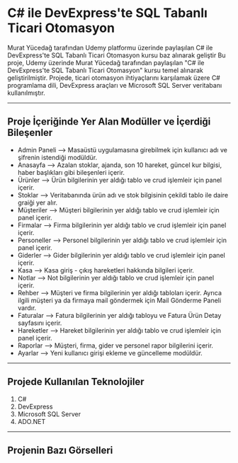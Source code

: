 # C# ile DevExpress'te SQL Tabanlı Ticari Otomasyon

Murat Yücedağ tarafından Udemy platformu üzerinde paylaşılan C# ile DevExpress'te SQL Tabanlı Ticari Otomasyon kursu baz alınarak geliştir
Bu proje, Udemy üzerinde Murat Yücedağ tarafından paylaşılan "C# ile DevExpress'te SQL Tabanlı Ticari Otomasyon" kursu temel alınarak geliştirilmiştir.
Projede, ticari otomasyon ihtiyaçlarını karşılamak üzere C# programlama dili, DevExpress araçları ve Microsoft SQL Server veritabanı kullanılmıştır.

---

## Proje İçeriğinde Yer Alan Modüller ve İçerdiği Bileşenler

- Admin Paneli --> Masaüstü uygulamasına girebilmek için kullanıcı adı ve şifrenin istendiği modüldür.
- Anasayfa --> Azalan stoklar, ajanda, son 10 hareket, güncel kur bilgisi, haber başlıkları gibi bileşenleri içerir.
- Ürünler --> Ürün bilgilerinin yer aldığı tablo ve crud işlemleir için panel içerir.
- Stoklar --> Veritabanında ürün adı ve stok bilgisinin çekildi tablo ile daire graiği yer alır.
- Müşteriler --> Müşteri bilgilerinin yer aldığı tablo ve crud işlemleir için panel içerir.
- Firmalar --> Firma bilgilerinin yer aldığı tablo ve crud işlemleir için panel içerir.
- Personeller --> Personel bilgilerinin yer aldığı tablo ve crud işlemleir için panel içerir.
- Giderler --> Gider bilgilerinin yer aldığı tablo ve crud işlemleir için panel içerir.
- Kasa --> Kasa giriş - çıkış hareketleri hakkında bilgileri içerir.
- Notlar --> Not bilgilerinin yer aldığı tablo ve crud işlemleir için panel içerir.
- Rehber --> Müşteri ve firma bilgilerinin yer aldığı tabloları içerir. Ayrıca ilgili müşteri ya da firmaya mail göndermek için Mail Gönderme Paneli vardır.
- Faturalar --> Fatura bilgilerinin yer aldığı tabloyu ve Fatura Ürün Detay sayfasını içerir.
- Hareketler --> Hareket bilgilerinin yer aldığı tablo ve crud işlemleir için panel içerir.
- Raporlar --> Müşteri, firma, gider ve personel rapor bilgilerini içerir.
- Ayarlar --> Yeni kullanıcı girişi ekleme ve güncelleme modüldür.

---

## Projede Kullanılan Teknolojiler

1. C#
2. DevExpress
3. Microsoft SQL Server
4. ADO.NET

---

## Projenin Bazı Görselleri

